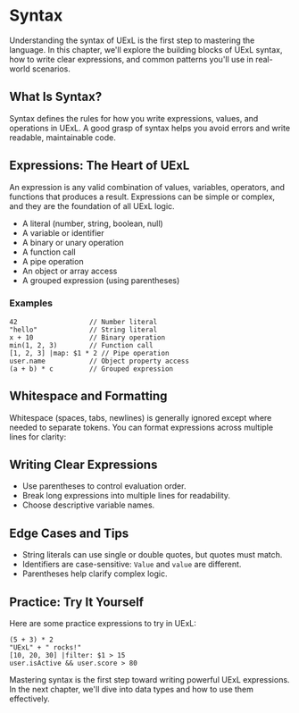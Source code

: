 # Syntax

Understanding the syntax of UExL is the first step to mastering the language. In this chapter, we'll explore the building blocks of UExL syntax, how to write clear expressions, and common patterns you'll use in real-world scenarios.

## What Is Syntax?
Syntax defines the rules for how you write expressions, values, and operations in UExL. A good grasp of syntax helps you avoid errors and write readable, maintainable code.

## Expressions: The Heart of UExL
An expression is any valid combination of values, variables, operators, and functions that produces a result. Expressions can be simple or complex, and they are the foundation of all UExL logic.

- A literal (number, string, boolean, null)
- A variable or identifier
- A binary or unary operation
- A function call
- A pipe operation
- An object or array access
- A grouped expression (using parentheses)

### Examples
```
42                  // Number literal
"hello"             // String literal
x + 10              // Binary operation
min(1, 2, 3)        // Function call
[1, 2, 3] |map: $1 * 2 // Pipe operation
user.name           // Object property access
(a + b) * c         // Grouped expression
```

## Whitespace and Formatting
Whitespace (spaces, tabs, newlines) is generally ignored except where needed to separate tokens. You can format expressions across multiple lines for clarity:



## Writing Clear Expressions
- Use parentheses to control evaluation order.
- Break long expressions into multiple lines for readability.
- Choose descriptive variable names.

## Edge Cases and Tips
- String literals can use single or double quotes, but quotes must match.
- Identifiers are case-sensitive: `Value` and `value` are different.
- Parentheses help clarify complex logic.

## Practice: Try It Yourself
Here are some practice expressions to try in UExL:
```
(5 + 3) * 2
"UExL" + " rocks!"
[10, 20, 30] |filter: $1 > 15
user.isActive && user.score > 80
```

Mastering syntax is the first step toward writing powerful UExL expressions. In the next chapter, we'll dive into data types and how to use them effectively.